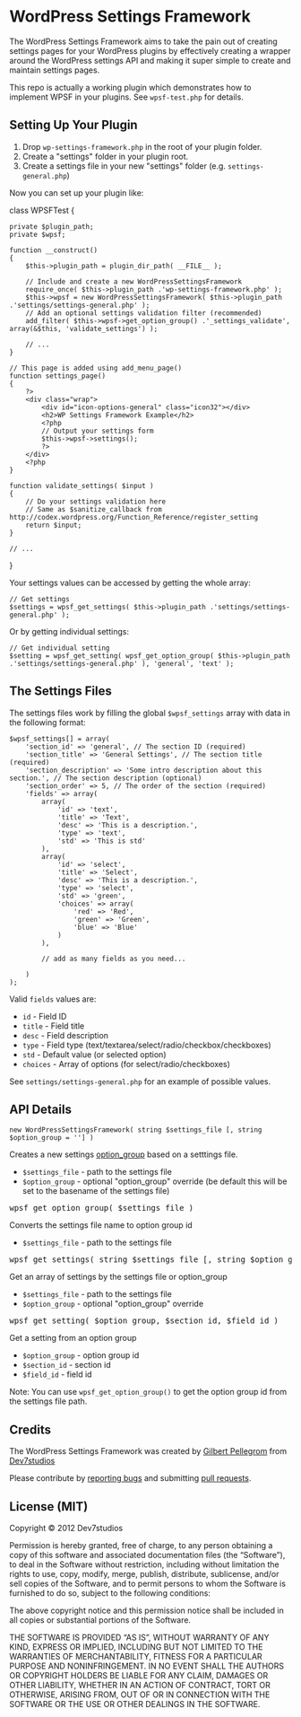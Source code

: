 WordPress Settings Framework
============================

The WordPress Settings Framework aims to take the pain out of creating settings pages for your WordPress plugins
by effectively creating a wrapper around the WordPress settings API and making it super simple to create and maintain
settings pages.

This repo is actually a working plugin which demonstrates how to implement WPSF in your plugins. See `wpsf-test.php`
for details.

Setting Up Your Plugin
----------------------

1. Drop `wp-settings-framework.php` in the root of your plugin folder.
2. Create a "settings" folder in your plugin root.
3. Create a settings file in your new "settings" folder (e.g. `settings-general.php`)

Now you can set up your plugin like:

class WPSFTest {

    private $plugin_path;
    private $wpsf;

    function __construct() 
    {	
        $this->plugin_path = plugin_dir_path( __FILE__ );
        
        // Include and create a new WordPressSettingsFramework
        require_once( $this->plugin_path .'wp-settings-framework.php' );
        $this->wpsf = new WordPressSettingsFramework( $this->plugin_path .'settings/settings-general.php' );
        // Add an optional settings validation filter (recommended)
        add_filter( $this->wpsf->get_option_group() .'_settings_validate', array(&$this, 'validate_settings') );
        
        // ...
    }
    
    // This page is added using add_menu_page()
    function settings_page()
	{
	    ?>
		<div class="wrap">
			<div id="icon-options-general" class="icon32"></div>
			<h2>WP Settings Framework Example</h2>
			<?php 
			// Output your settings form
			$this->wpsf->settings(); 
			?>
		</div>
		<?php
	}
	
	function validate_settings( $input )
	{
	    // Do your settings validation here
	    // Same as $sanitize_callback from http://codex.wordpress.org/Function_Reference/register_setting
    	return $input;
	}
    
    // ...
    
}
    
Your settings values can be accessed by getting the whole array:

    // Get settings
	$settings = wpsf_get_settings( $this->plugin_path .'settings/settings-general.php' );
		
Or by getting individual settings:

	// Get individual setting
	$setting = wpsf_get_setting( wpsf_get_option_group( $this->plugin_path .'settings/settings-general.php' ), 'general', 'text' );
	

The Settings Files
------------------

The settings files work by filling the global `$wpsf_settings` array with data in the following format:

    $wpsf_settings[] = array(
        'section_id' => 'general', // The section ID (required)
        'section_title' => 'General Settings', // The section title (required)
        'section_description' => 'Some intro description about this section.', // The section description (optional)
        'section_order' => 5, // The order of the section (required)
        'fields' => array(
            array(
                'id' => 'text',
                'title' => 'Text',
                'desc' => 'This is a description.',
                'type' => 'text',
                'std' => 'This is std'
            ),
            array(
                'id' => 'select',
                'title' => 'Select',
                'desc' => 'This is a description.',
                'type' => 'select',
                'std' => 'green',
                'choices' => array(
                    'red' => 'Red',
                    'green' => 'Green',
                    'blue' => 'Blue'
                )
            ),
            
            // add as many fields as you need...
            
        )
    );
    
Valid `fields` values are:

* `id` - Field ID
* `title` - Field title
* `desc` - Field description
* `type` - Field type (text/textarea/select/radio/checkbox/checkboxes)
* `std` - Default value (or selected option)
* `choices` - Array of options (for select/radio/checkboxes)

See `settings/settings-general.php` for an example of possible values.


API Details
-----------

    new WordPressSettingsFramework( string $settings_file [, string $option_group = ''] )
    
Creates a new settings [option_group](http://codex.wordpress.org/Function_Reference/register_setting) based on a setttings file.

* `$settings_file` - path to the settings file
* `$option_group` - optional "option_group" override (be default this will be set to the basename of the settings file)

<pre>wpsf_get_option_group( $settings_file )</pre>
    
Converts the settings file name to option group id

* `$settings_file` - path to the settings file

<pre>wpsf_get_settings( string $settings_file [, string $option_group = ''] )</pre>
    
Get an array of settings by the settings file or option_group

* `$settings_file` - path to the settings file
* `$option_group` - optional "option_group" override

<pre>wpsf_get_setting( $option_group, $section_id, $field_id )</pre>

Get a setting from an option group

* `$option_group` - option group id
* `$section_id` - section id
* `$field_id` - field id

Note: You can use `wpsf_get_option_group()` to get the option group id from the settings file path.

Credits
-------

The WordPress Settings Framework was created by [Gilbert Pellegrom](http://gilbert.pellegrom.me) from [Dev7studios](http://dev7studios.com)

Please contribute by [reporting bugs](WordPress-Settings-Framework/issues) and submitting [pull requests](WordPress-Settings-Framework/pulls).

License (MIT)
-------------
Copyright © 2012 Dev7studios

Permission is hereby granted, free of charge, to any person obtaining a copy of this software and associated documentation 
files (the “Software”), to deal in the Software without restriction, including without limitation the rights to use, copy, 
modify, merge, publish, distribute, sublicense, and/or sell copies of the Software, and to permit persons to whom the Software 
is furnished to do so, subject to the following conditions:

The above copyright notice and this permission notice shall be included in all copies or substantial portions of the Software.

THE SOFTWARE IS PROVIDED “AS IS”, WITHOUT WARRANTY OF ANY KIND, EXPRESS OR IMPLIED, INCLUDING BUT NOT LIMITED TO THE WARRANTIES 
OF MERCHANTABILITY, FITNESS FOR A PARTICULAR PURPOSE AND NONINFRINGEMENT. IN NO EVENT SHALL THE AUTHORS OR COPYRIGHT HOLDERS BE 
LIABLE FOR ANY CLAIM, DAMAGES OR OTHER LIABILITY, WHETHER IN AN ACTION OF CONTRACT, TORT OR OTHERWISE, ARISING FROM, OUT OF OR 
IN CONNECTION WITH THE SOFTWARE OR THE USE OR OTHER DEALINGS IN THE SOFTWARE.
